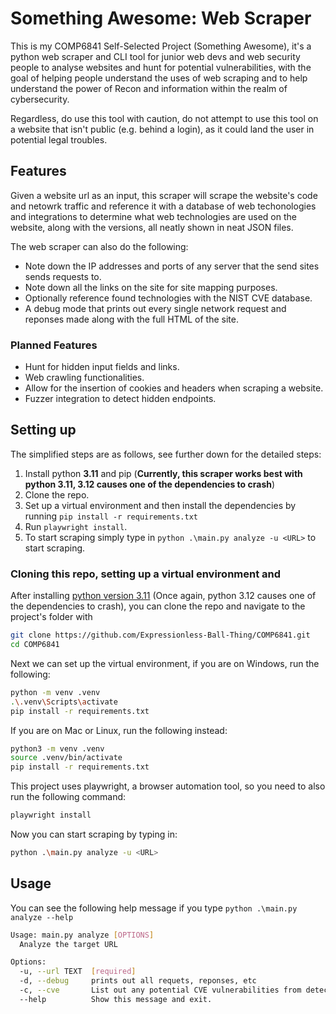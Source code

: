 # Something Awesome: Web Scraper

This is my COMP6841 Self-Selected Project (Something Awesome), it's a python web scraper and CLI tool for junior web devs and web security people to analyse websites and hunt for potential vulnerabilities, with the goal of helping people understand the uses of web scraping and to help understand the power of Recon and information within the realm of cybersecurity.

Regardless, do use this tool with caution, do not attempt to use this tool on a website that isn't public (e.g. behind a login), as it could land the user in potential legal troubles.

## Features

Given a website url as an input, this scraper will scrape the website's code and netowrk traffic and reference it with a database of web techonologies and integrations to determine what web technologies are used on the website, along with the versions, all neatly shown in neat JSON files.

The web scraper can also do the following:

- Note down the IP addresses and ports of any server that the send sites sends requests to.
- Note down all the links on the site for site mapping purposes.
- Optionally reference found technologies with the NIST CVE database.
- A debug mode that prints out every single network request and reponses made along with the full HTML of the site.

### Planned Features

- Hunt for hidden input fields and links.
- Web crawling functionalities.
- Allow for the insertion of cookies and headers when scraping a website.
- Fuzzer integration to detect hidden endpoints.

## Setting up

The simplified steps are as follows, see further down for the detailed steps:

1. Install python **3.11** and pip (**Currently, this scraper works best with python 3.11, 3.12 causes one of the dependencies to crash**)
2. Clone the repo.
3. Set up a virtual environment and then install the dependencies by running `pip install -r requirements.txt`
4. Run `playwright install`.
5. To start scraping simply type in `python .\main.py analyze -u <URL>` to start scraping.

### Cloning this repo, setting up a virtual environment and

After installing [python version 3.11](https://www.python.org/downloads/release/python-3110/) (Once again, python 3.12 causes one of the dependencies to crash), you can clone the repo and navigate to the project's folder with

```bash
git clone https://github.com/Expressionless-Ball-Thing/COMP6841.git
cd COMP6841
```

Next we can set up the virtual environment, if you are on Windows, run the following:

```bash
python -m venv .venv
.\.venv\Scripts\activate
pip install -r requirements.txt
```

If you are on Mac or Linux, run the following instead:

```bash
python3 -m venv .venv
source .venv/bin/activate
pip install -r requirements.txt
```

This project uses playwright, a browser automation tool, so you need to also run the following command:

```bash
playwright install
```

Now you can start scraping by typing in:

```bash
python .\main.py analyze -u <URL>
```

## Usage

You can see the following help message if you type `python .\main.py analyze --help`

```bash
Usage: main.py analyze [OPTIONS]
  Analyze the target URL

Options:
  -u, --url TEXT  [required]
  -d, --debug     prints out all requets, reponses, etc
  -c, --cve       List out any potential CVE vulnerabilities from detected technologies.
  --help          Show this message and exit.
```
